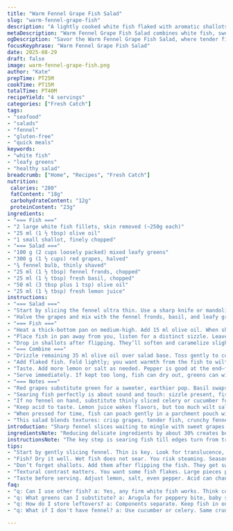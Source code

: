 ```yaml
---
title: "Warm Fennel Grape Fish Salad"
slug: "warm-fennel-grape-fish"
description: "A lightly cooked white fish flaked with aromatic shallots, folded into a salad of thinly sliced fennel, sweet grapes, and leafy greens. Olive oil and lemon juice dress bright herbs like cilantro and fennel fronds. Slight tweaks on quantities for balance, red grapes swap in for subtle tang, and basil replaces coriander for fresh earthiness. Timing adjusted to coax best texture from the fish and meld flavors gently. A dish focusing on visual cues and texture: translucent fennel, soft fish flakes, grapes with a little pop. No eggs, dairy, nuts. Gluten free, straightforward to execute. Sensory approach guides the process through golden sears, gentle wilting, and lively herb bursts."
metaDescription: "Warm Fennel Grape Fish Salad combines white fish, sweet grapes, and crisp fennel in a refreshing dish that emphasizes visual textures and flavors."
ogDescription: "Savor the Warm Fennel Grape Fish Salad, where tender fish, juicy grapes, and aromatic herbs create an inviting summer dish that sings freshness."
focusKeyphrase: "Warm Fennel Grape Fish Salad"
date: 2025-08-29
draft: false
image: warm-fennel-grape-fish.png
author: "Kate"
prepTime: PT25M
cookTime: PT15M
totalTime: PT40M
recipeYield: "4 servings"
categories: ["Fresh Catch"]
tags:
- "seafood"
- "salads"
- "fennel"
- "gluten-free"
- "quick meals"
keywords:
- "white fish"
- "leafy greens"
- "healthy salad"
breadcrumb: ["Home", "Recipes", "Fresh Catch"]
nutrition: 
 calories: "280"
 fatContent: "18g"
 carbohydrateContent: "12g"
 proteinContent: "23g"
ingredients:
- "=== Fish ==="
- "2 large white fish fillets, skin removed (~250g each)"
- "25 ml (1 ½ tbsp) olive oil"
- "1 small shallot, finely chopped"
- "=== Salad ==="
- "100 g (2 cups loosely packed) mixed leafy greens"
- "300 g (1 ½ cups) red grapes, halved"
- "¾ fennel bulb, thinly shaved"
- "25 ml (1 ½ tbsp) fennel fronds, chopped"
- "25 ml (1 ½ tbsp) fresh basil, chopped"
- "50 ml (3 tbsp plus 1 tsp) olive oil"
- "25 ml (1 ½ tbsp) fresh lemon juice"
instructions:
- "=== Salad ==="
- "Start by slicing the fennel ultra thin. Use a sharp knife or mandoline. You want almost translucent ribbons, not thick wedges. Toss immediately with lemon juice to prevent browning and start softening the tough edges."
- "Halve the grapes and mix with the fennel fronds, basil, and leafy greens in a large bowl. The acid and oil will brighten these flavors when combined later. Set aside."
- "=== Fish ==="
- "Heat a thick-bottom pan on medium-high. Add 15 ml olive oil. When shimmering, dry the fish fillets thoroughly (wet fish steams, not sears). Season with salt and freshly ground pepper."
- "Place fish in pan away from you, listen for a distinct sizzle. Leave undisturbed until the edges turn opaque and firm, about 3–4 minutes, then flip carefully using a thin spatula. If skin were on, crisping would be key. 2–3 minutes more here."
- "Drop in shallots after flipping. They’ll soften and caramelize slightly, add subtle sharpness. Remove fish to a plate. Gently flake with a fork while slightly warm, keep some larger pieces for texture."
- "=== Combine ==="
- "Drizzle remaining 35 ml olive oil over salad base. Toss gently to coat the greens and fennel without bruising."
- "Add flaked fish. Fold lightly; you want warmth from the fish to wilt fennel slightly but keep the grapes crisp."
- "Taste. Add more lemon or salt as needed. Pepper is good at the end—fresh grind, bite activity."
- "Serve immediately. If kept too long, fish can dry out, greens can wilt excessively."
- "=== Notes ==="
- "Red grapes substitute green for a sweeter, earthier pop. Basil swaps coriander, changing herbaceous profile but maintaining freshness. Both herbs best added last-minute for punch."
- "Searing fish perfectly is about sound and touch: sizzle present, fish releases easily when ready to flip. Under-cooked fish is translucent, slimy; over-done flakes dry quickly, lack moisture."
- "If no fennel on hand, substitute thinly sliced celery or cucumber for crunch. If no basil, parsley or mint can adjust balance."
- "Keep acid to taste. Lemon juice wakes flavors, but too much wilt salad badly."
- "When pressed for time, fish can poach gently in a parchment pouch with lemon slices for 8-10 minutes on medium, but you lose flavor complexity from sear."
- "This salad blends textures: crisp grapes, tender fish, crunchy fennel, silky oil dressing. No nuts, dairy, gluten, or eggs here—safe for allergies, light but filling."
introduction: "Sharp fennel slices waiting to mingle with sweet grapes. Fish waits in the pan, crackling as it sears, edges firming up first—listen for that tell-tale hiss. Shallots soften in the residual heat, turning sweet, almost buttery, despite zero dairy. Basil and fennel fronds chopped with a sharp knife release those verdant oils, tangy lemon juice cutting through the oil’s richness. Time managed not with the clock alone but by coaxing the textures just right: translucent fennel, plump grapes, gently folded fish flakes that still hold their shape. The aromas from the pan mingle with the sharp citrus on your fingertips. A dish that’s as much about timing and feel as the ingredients themselves."
ingredientsNote: "Reducing delicate ingredients by about 30% creates better balance—less crowding in the bowl, flavors can breathe. Using red grapes brings a slightly different sugar-acid profile, sweeter, with deeper undertones, balancing the anise notes of fennel. Basil in place of coriander prevents an overpowering herbal note, but both are freshening allies here. Olive oil needs to be fruity, better quality standard, since it's a main flavor carrier. Lemon juice is the acid of choice; vinegar is a backup but harsher. Shallots take the place of raw onions—more subtle, caramelizes fast in the pan for that gentle sweetness without bitterness. Skin removed from fish avoids bitterness or chew; dry well for a clean sear; wet fish steams, never crispy. Greens can be any combination—arugula for pepper, spinach for softness, but keep them minimal so salad doesn't go soggy."
instructionsNote: "The key step is searing fish till edges turn from translucent to opaque—that’s your point of doneness. Leave fish undisturbed until it releases easily from the pan; flipping too early rips it apart. Shallots added last minute to pan with fish keep their moisture yet soften the pungency through slight caramelization. When mixing salad, adding oil and acid before fish avoids fish flakes sogging out prematurely. Folding rather than tossing preserves texture, avoids breaking up the delicate protein too much. Salad’s warmth comes from fish only; do not heat salad separately—fennel wilts quickly. Always taste before serving and adjust seasoning; lemon juice can intensify when salad sits. Leftovers lose textural contrast fast; best eaten fresh but can store components separately and combine last minute for best results."
tips:
- "Start by gently slicing fennel. Thin is key. Look for translucence, not thickness. A sharp knife or mandoline works wonders here. Toss with lemon right away. Stops browning."
- "Fish? Dry it well. Wet fish does not sear. You risk steaming. Season. Salt and pepper. Listen for that sizzle as it hits the hot pan. Edge should go opaque, but don’t flip too soon."
- "Don’t forget shallots. Add them after flipping the fish. They get sweet and soft. Almost buttery. But still keep that punch. Using shallots avoids harsh onion flavor in your salad."
- "Textural contrast matters. You want some fish flakes. Large pieces pop visually, encourage tasting. Fennel should just wilt, stay crisp under the gentle heat of the fish. Keep the grapes whole. They burst with sweetness."
- "Taste before serving. Adjust lemon, salt, even pepper. Acid can change when left to sit. Always check. If salad wilts, don’t panic. Separate components next time."
faq:
- "q: Can I use other fish? a: Yes, any firm white fish works. Think cod or halibut. Avoid thin fillets; they won’t hold flake. Each fish has a different flavor."
- "q: What greens can I substitute? a: Arugula for peppery bite, baby spinach for soft texture, keep greens minimal. Too much? Salad goes soggy. No one likes soggy."
- "q: How do I store leftovers? a: Components separate. Keep fish in one, greens in another. Combine right before eating. Lasting flavors. But not too long. Fresh is the goal."
- "q: What if I don't have fennel? a: Use cucumber or celery. Same crunch. Crisp texture. Different flavors. Basil can swap out with parsley if you’re out. Play with the herbs."

---
```

